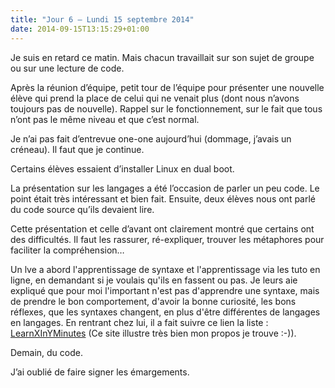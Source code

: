 ```yaml
---
title: "Jour 6 — Lundi 15 septembre 2014"
date: 2014-09-15T13:15:29+01:00
---
```


Je suis en retard ce matin. Mais chacun travaillait sur son sujet de
groupe ou sur une lecture de code.

Après la réunion d’équipe, petit tour de l’équipe pour présenter une
nouvelle élève qui prend la place de celui qui ne venait plus (dont nous
n’avons toujours pas de nouvelle). Rappel sur le fonctionnement, sur le
fait que tous n’ont pas le même niveau et que c’est normal.

Je n’ai pas fait d’entrevue one-one aujourd’hui (dommage, j’avais un
créneau). Il faut que je continue.

Certains élèves essaient d’installer Linux en dual boot.

La présentation sur les langages a été l’occasion de parler un peu code.
Le point était très intéressant et bien fait. Ensuite, deux élèves nous
ont parlé du code source qu’ils devaient lire.

Cette présentation et celle d’avant ont clairement montré que certains
ont des difficultés. Il faut les rassurer, ré-expliquer, trouver les
métaphores pour faciliter la compréhension…

Un lve a abord l'apprentissage de syntaxe et l'apprentissage via les
tuto en ligne, en demandant si je voulais qu'ils en fassent ou pas. Je
leurs aie expliqué que pour moi l'important n'est pas d'apprendre une
syntaxe, mais de prendre le bon comportement, d'avoir la bonne
curiosité, les bons réflexes, que les syntaxes changent, en plus d'être
différentes de langages en langages. En rentrant chez lui, il a fait suivre ce
lien la liste : [LearnXInYMinutes](http://learnxinyminutes.com/) (Ce site
illustre très bien mon propos je trouve :-)).

Demain, du code.

J’ai oublié de faire signer les émargements.


